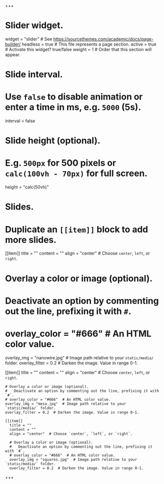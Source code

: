 +++
# Slider widget.
widget = "slider"  # See https://sourcethemes.com/academic/docs/page-builder/
headless = true  # This file represents a page section.
active = true  # Activate this widget? true/false
weight = 1  # Order that this section will appear.

# Slide interval.
# Use `false` to disable animation or enter a time in ms, e.g. `5000` (5s).
interval = false

# Slide height (optional).
# E.g. `500px` for 500 pixels or `calc(100vh - 70px)` for full screen.
height = "calc(50vh)"

# Slides.
# Duplicate an `[[item]]` block to add more slides.
[[item]]
  title = ""
  content = ""
  align = "center"  # Choose `center`, `left`, or `right`.

  # Overlay a color or image (optional).
  #   Deactivate an option by commenting out the line, prefixing it with `#`.
  # overlay_color = "#666"  # An HTML color value.
  overlay_img = "nanowire.jpg"  # Image path relative to your `static/media/` folder.
  overlay_filter = 0.2  # Darken the image. Value in range 0-1.

  [[item]]
    title = ""
    content = ""
    align = "center"  # Choose `center`, `left`, or `right`.

    # Overlay a color or image (optional).
    #   Deactivate an option by commenting out the line, prefixing it with `#`.
    # overlay_color = "#666"  # An HTML color value.
    overlay_img = "mesa.jpg"  # Image path relative to your `static/media/` folder.
    overlay_filter = 0.2  # Darken the image. Value in range 0-1.

    [[item]]
      title = ""
      content = ""
      align = "center"  # Choose `center`, `left`, or `right`.

      # Overlay a color or image (optional).
      #   Deactivate an option by commenting out the line, prefixing it with `#`.
      # overlay_color = "#666"  # An HTML color value.
      overlay_img = "squares.jpg"  # Image path relative to your `static/media/` folder.
      overlay_filter = 0.2  # Darken the image. Value in range 0-1.
+++
